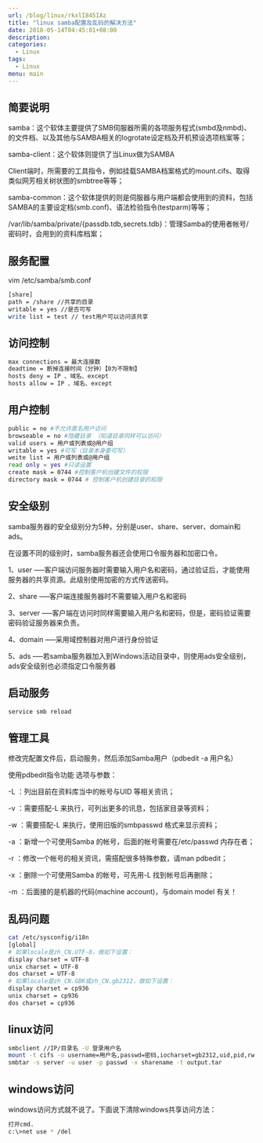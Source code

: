 ```yaml
---
url: /blog/linux/rkxlI845IAz
title: "linux samba配置及乱码的解决方法"
date: 2018-05-14T04:45:01+08:00
description:
categories:
  - Linux
tags:
  - Linux
menu: main
---
```


## 简要说明

samba：这个软体主要提供了SMB伺服器所需的各项服务程式(smbd及nmbd)、的文件档、以及其他与SAMBA相关的logrotate设定档及开机预设选项档案等；

samba-client：这个软体则提供了当Linux做为SAMBA

Client端时，所需要的工具指令，例如挂载SAMBA档案格式的mount.cifs、取得类似网芳相关树状图的smbtree等等；

samba-common：这个软体提供的则是伺服器与用户端都会使用到的资料，包括SAMBA的主要设定档(smb.conf)、语法检验指令(testparm)等等；

/var/lib/samba/private/{passdb.tdb,secrets.tdb}：管理Samba的使用者帐号/密码时，会用到的资料库档案；

## 服务配置

vim /etc/samba/smb.conf

```bash
[share]
path = /share //共享的目录
writable = yes //是否可写
write list = test // test用户可以访问该共享

```

## 访问控制

```bash
max connections = 最大连接数
deadtime = 断掉连接时间（分钟）【0为不限制】
hosts deny = IP 、域名、except
hosts allow = IP 、域名、except

```

## 用户控制

```bash
public = no #不允许匿名用户访问
browseable = no #隐藏目录 （知道目录同样可以访问）
valid users = 用户或列表或@用户组
writable = yes #可写（目录本身要可写）
weite list = 用户或列表或@用户组
read only = yes #只读设置
create mask = 0744 #控制客户机创建文件的权限
directory mask = 0744 # 控制客户机创建目录的权限

```

## 安全级别

samba服务器的安全级别分为5种，分别是user、share、server、domain和ads。

在设置不同的级别时，samba服务器还会使用口令服务器和加密口令。

1、user —–客户端访问服务器时需要输入用户名和密码，通过验证后，才能使用服务器的共享资源。此级别使用加密的方式传送密码。

2、share —–客户端连接服务器时不需要输入用户名和密码

3、server —–客户端在访问时同样需要输入用户名和密码，但是，密码验证需要密码验证服务器来负责。

4、domain —–采用域控制器对用户进行身份验证

5、ads —–若samba服务器加入到Windows活动目录中，则使用ads安全级别，ads安全级别也必须指定口令服务器

## 启动服务

```bash
service smb reload

```

## 管理工具

修改完配置文件后，启动服务，然后添加Samba用户（pdbedit -a 用户名）

使用pdbedit指令功能 选项与参数：

-L ：列出目前在资料库当中的帐号与UID 等相关资讯；

-v ：需要搭配-L 来执行，可列出更多的讯息，包括家目录等资料；

-w ：需要搭配-L 来执行，使用旧版的smbpasswd 格式来显示资料；

-a ：新增一个可使用Samba 的帐号，后面的帐号需要在/etc/passwd 内存在者；

-r ：修改一个帐号的相关资讯，需搭配很多特殊参数，请man pdbedit；

-x ：删除一个可使用Samba 的帐号，可先用-L 找到帐号后再删除；

-m ：后面接的是机器的代码(machine account)，与domain model 有关！

## 乱码问题

```bash
cat /etc/sysconfig/i18n
[global]
# 如果locale是zh_CN.UTF-8，做如下设置：
display charset = UTF-8
unix charset = UTF-8
dos charset = UTF-8
# 如果locale是zh_CN.GBK或zh_CN.gb2312，做如下设置：
display charset = cp936
unix charset = cp936
dos charset = cp936

```

## linux访问

```bash
smbclient //IP/目录名 -U 登录用户名
mount -t cifs -o username=用户名,passwd=密码,iocharset=gb2312,uid,pid,rw //ip 挂载点
smbtar -s server -u user -p passwd -x sharename -t output.tar

```

## windows访问

windows访问方式就不说了。下面说下清除windows共享访问方法：

```bash
打开cmd.
c:\>net use * /del

```